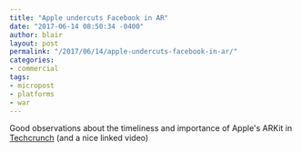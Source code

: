 ```yaml
---
title: "Apple undercuts Facebook in AR" 
date: "2017-06-14 08:50:34 -0400" 
author: blair
layout: post
permalink: "/2017/06/14/apple-undercuts-facebook-in-ar/"
categories:
- commercial
tags:
- micropost
- platforms
- war
---
```


Good observations about the timeliness and importance of Apple's ARKit in [Techcrunch](https://techcrunch.com/2017/06/13/augmented-reality-platform-wars/) (and a nice linked video)